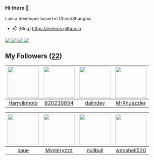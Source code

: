 ### Hi there 👋

  I am a developer based in China/Shanghai.
  
  - 📫 [Blog] https://rezeros.github.io
  
   <a href="https://github.com/rezeros/Jaxer">
<img align="center" src="https://github-readme-stats.vercel.app/api/pin/?username=rezeros&repo=Jaxer&title_color=fff&icon_color=79ff97&text_color=9f9f9f&bg_color=151515" />
  </a>
  <a href="https://github.com/rezeros/git">
<img align="center" src="https://github-readme-stats.vercel.app/api/pin/?username=rezeros&repo=git&title_color=fff&icon_color=79ff97&text_color=9f9f9f&bg_color=151515" />
  </a>
  <a href="https://github.com/rezeros/zerobox">
<img align="center" src="https://github-readme-stats.vercel.app/api/pin/?username=rezeros&repo=zerobox&title_color=fff&icon_color=79ff97&text_color=9f9f9f&bg_color=151515" />
  </a>

  <a href="https://github.com/rezeros/leetcode">
<img align="center" src="https://github-readme-stats.vercel.app/api/pin/?username=rezeros&repo=leetcode&title_color=fff&icon_color=79ff97&text_color=9f9f9f&bg_color=151515" />
  </a>



## My Followers ([22](https://github.com/ReZeroS?tab=followers))

| <img src="https://avatars.githubusercontent.com/u/86776509?v=4" width="100" height="100" /> | <img src="https://avatars.githubusercontent.com/u/25190645?v=4" width="100" height="100" /> | <img src="https://avatars.githubusercontent.com/u/6508763?v=4" width="100" height="100" /> | <img src="https://avatars.githubusercontent.com/u/71453807?v=4" width="100" height="100" /> |
| :-----------------------------------------------------------------------------------------: | :-----------------------------------------------------------------------------------------: | :----------------------------------------------------------------------------------------: | :-----------------------------------------------------------------------------------------: |
|                       [Harryliphoto](https://github.com/Harryliphoto)                       |                          [820239854](https://github.com/820239854)                          |                           [dalindev](https://github.com/dalindev)                          |                        [MrRhuezzler](https://github.com/MrRhuezzler)                        |

| <img src="https://avatars.githubusercontent.com/u/7304741?v=4" width="100" height="100" /> | <img src="https://avatars.githubusercontent.com/u/39089451?v=4" width="100" height="100" /> | <img src="https://avatars.githubusercontent.com/u/28078734?v=4" width="100" height="100" /> | <img src="https://avatars.githubusercontent.com/u/11921874?v=4" width="100" height="100" /> |
| :----------------------------------------------------------------------------------------: | :-----------------------------------------------------------------------------------------: | :-----------------------------------------------------------------------------------------: | :-----------------------------------------------------------------------------------------: |
|                               [kaue](https://github.com/kaue)                              |                         [Mysteryzzz](https://github.com/Mysteryzzz)                         |                           [nullbull](https://github.com/nullbull)                           |                        [webshell520](https://github.com/webshell520)                        |